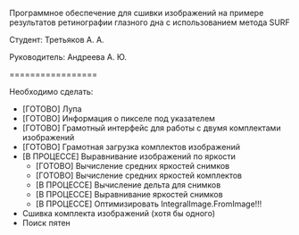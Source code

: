 Программное обеспечение для сшивки изображений на примере результатов ретинографии глазного дна с использованием метода SURF

Студент: Третьяков А. А.

Руководитель: Андреева А. Ю.

=================

Необходимо сделать:

- [ГОТОВО]			Лупа
- [ГОТОВО]			Информация о пикселе под указателем
- [ГОТОВО]			Грамотный интерфейс для работы с двумя комплектами изображений
- [ГОТОВО]			Грамотная загрузка комплектов изображений
- [В ПРОЦЕССЕ]		Выравнивание изображений по яркости
	- [ГОТОВО]		Вычисление средних яркостей снимков
	- [ГОТОВО]		Вычисление средних яркостей комплектов
	- [В ПРОЦЕССЕ]	Вычисление дельта для снимков
	- [В ПРОЦЕССЕ]	Выравнивание яркостей снимков
	- [В ПРОЦЕССЕ]	Оптимизировать IntegralImage.FromImage!!!
- Сшивка комплекта изображений (хотя бы одного)
- Поиск пятен